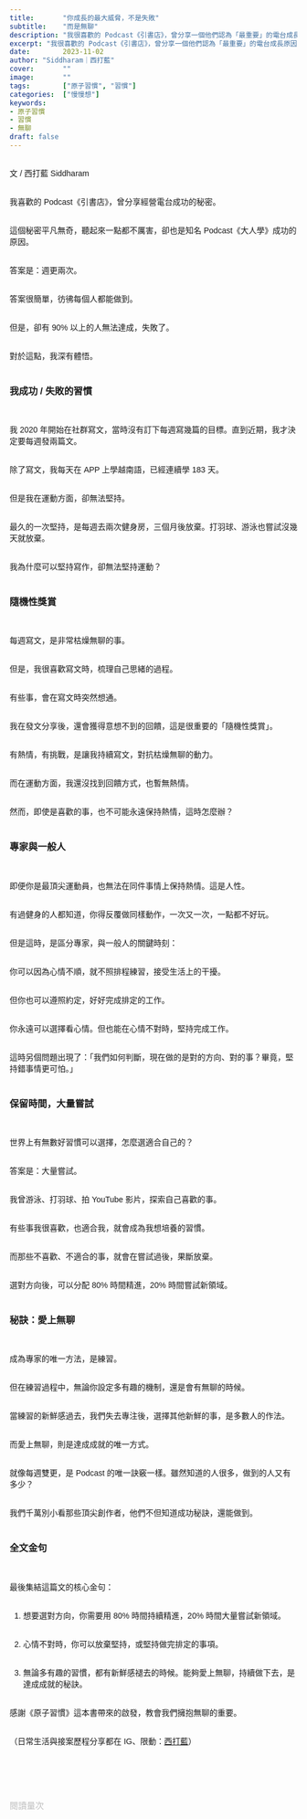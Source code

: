 ```yaml
---
title:       "你成長的最大威脅，不是失敗"
subtitle:    "而是無聊"
description: "我很喜歡的 Podcast《引書店》，曾分享一個他們認為「最重要」的電台成長原因..."
excerpt: "我很喜歡的 Podcast《引書店》，曾分享一個他們認為「最重要」的電台成長原因..."
date:        2023-11-02
author: "Siddharam｜西打藍"
cover:       ""
image:       ""
tags:        ["原子習慣", "習慣"]
categories:  ["慢慢想"]
keywords:
- 原子習慣
- 習慣
- 無聊
draft: false
---
```


<article style="font-family: 'Noto Sans TC', '微軟正黑體', sans-serif; font-weight: 300;">

<br>文 / 西打藍 Siddharam<br><br>

我喜歡的 Podcast《引書店》，曾分享經營電台成功的秘密。<br><br>

這個秘密平凡無奇，聽起來一點都不厲害，卻也是知名 Podcast《大人學》成功的原因。<br><br>

答案是：週更兩次。<br><br>

答案很簡單，彷彿每個人都能做到。<br><br>

但是，卻有 90% 以上的人無法達成，失敗了。<br><br>

對於這點，我深有體悟。<br><br>


<h3 class="article-h1-color">我成功 / 失敗的習慣</h3><br>

我 2020 年開始在社群寫文，當時沒有訂下每週寫幾篇的目標。直到近期，我才決定要每週發兩篇文。<br><br>

除了寫文，我每天在 APP 上學越南語，已經連續學 183 天。<br><br>

但是我在運動方面，卻無法堅持。<br><br>

最久的一次堅持，是每週去兩次健身房，三個月後放棄。打羽球、游泳也嘗試沒幾天就放棄。<br><br>

我為什麼可以堅持寫作，卻無法堅持運動？<br><br>


<h3 class="article-h1-color">隨機性獎賞</h3><br>

每週寫文，是非常枯燥無聊的事。<br><br>

但是，我很喜歡寫文時，梳理自己思緒的過程。<br><br>

有些事，會在寫文時突然想通。<br><br>

我在發文分享後，還會獲得意想不到的回饋，這是很重要的「隨機性獎賞」。<br><br>

有熱情，有挑戰，是讓我持續寫文，對抗枯燥無聊的動力。<br><br>

而在運動方面，我還沒找到回饋方式，也暫無熱情。<br><br>

然而，即使是喜歡的事，也不可能永遠保持熱情，這時怎麼辦？<br><br>


<h3 class="article-h1-color">專家與一般人</h3><br>

即便你是最頂尖運動員，也無法在同件事情上保持熱情。這是人性。<br><br>

有過健身的人都知道，你得反覆做同樣動作，一次又一次，一點都不好玩。<br><br>

但是這時，是區分專家，與一般人的關鍵時刻：<br><br>

你可以因為心情不順，就不照排程練習，接受生活上的干擾。<br><br>

但你也可以遵照約定，好好完成排定的工作。<br><br>

你永遠可以選擇看心情。但也能在心情不對時，堅持完成工作。<br><br>

這時另個問題出現了：「我們如何判斷，現在做的是對的方向、對的事？畢竟，堅持錯事情更可怕。」<br><br>


<h3 class="article-h1-color">保留時間，大量嘗試</h3><br>

世界上有無數好習慣可以選擇，怎麼選適合自己的？<br><br>

答案是：大量嘗試。<br><br>

我曾游泳、打羽球、拍 YouTube 影片，探索自己喜歡的事。<br><br>

有些事我很喜歡，也適合我，就會成為我想培養的習慣。<br><br>

而那些不喜歡、不適合的事，就會在嘗試過後，果斷放棄。<br><br>

選對方向後，可以分配 80% 時間精進，20% 時間嘗試新領域。<br><br>


<h3 class="article-h1-color">秘訣：愛上無聊</h3><br>

成為專家的唯一方法，是練習。<br><br>

但在練習過程中，無論你設定多有趣的機制，還是會有無聊的時候。<br><br>

當練習的新鮮感過去，我們失去專注後，選擇其他新鮮的事，是多數人的作法。<br><br>

而愛上無聊，則是達成成就的唯一方式。<br><br>

就像每週雙更，是 Podcast 的唯一訣竅一樣。雖然知道的人很多，做到的人又有多少？<br><br>

我們千萬別小看那些頂尖創作者，他們不但知道成功秘訣，還能做到。<br><br>


<h3 class="article-h1-color">全文金句</h3><br>

最後集結這篇文的核心金句：<br><br>

1. 想要選對方向，你需要用 80% 時間持續精進，20% 時間大量嘗試新領域。<br><br>

2. 心情不對時，你可以放棄堅持，或堅持做完排定的事項。<br><br>

3. 無論多有趣的習慣，都有新鮮感褪去的時候。能夠愛上無聊，持續做下去，是達成成就的秘訣。<br><br>

感謝《原子習慣》這本書帶來的啟發，教會我們擁抱無聊的重要。<br><br>


<!-- 越來越多聽眾

無情的刻意練習。

前提當然是選對方向，如何選對？要做大量嘗試，80% 精進，20% 嘗試新領域。

成功/成長最大的威脅/敵人不是失敗，而是無聊
誰能處理每天訓練得無聊，一次又一次，反覆做著相同的舉重動作

想要開始一項新習慣後，一定會有無聊的時候，想放棄的時候。
健身房、寫作，當你很不想做時，就是考驗你會不會成長的一刻。

你可以選擇接受生活的干擾，或是按照既定行程做事
你永遠可以選擇看心情
心情不對，也會把工作做完

反覆做一件事，卻總能感受到趣味，是成就的唯一秘訣，你要愛上無聊

到了某個時間點，一切都要歸咎誰能處理每天訓練的無聊，一次又一次，反覆做著相同的舉重動作。

大家總是說熱情、真心渴望，結果當我們失去專注力，就無法保持熱情。

即使是成功人士，也會感覺到無聊、厭倦，但還是設法繼續。

要練習才能精通，但練習會讓事情變得無聊。

當失去新鮮感，感覺無聊後，就會讓我們想找尋新鮮感，結束進步。 -->


<!-- 
<!-- 案例 > 證明案例 > 壞處 > 怎麼改變（列步驟） > 結語總結金句 -->


（日常生活與接案歷程分享都在 IG、限動：<a href="https://www.instagram.com/sidd.blue/" target="_blank">西打藍</a>）<br><br>

<!-- <h3 class="article-h1-color"></h3><br> -->

<br><br><br>

</article>

<div style="color: #bfbfbf; font-size: 15px;" id="busuanzi_container_page_pv">
  閱讀量<span id="busuanzi_value_page_pv"></span>次
</div>

<script src="../../js/post.js"></script>
